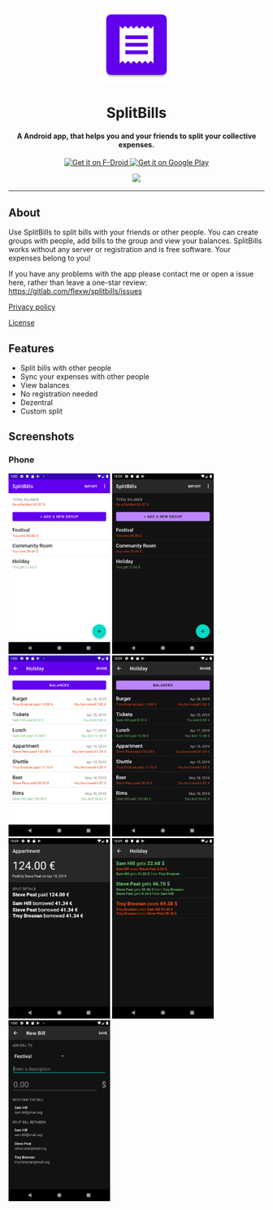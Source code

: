 <p align='center'>
<img src='app/src/main/ic_launcher-web.png' height='150'></img>
</p>

<h1 align='center'>SplitBills</h1>
<h4 align='center'>A Android app, that helps you and your friends to split your collective expenses.</h4>

<p align='center'>
<a href='https://f-droid.org/packages/org.weilbach.splitbills/'>
<img alt='Get it on F-Droid' src='https://fdroid.gitlab.io/artwork/badge/get-it-on.png' height='75'>
</a>

<a href='https://play.google.com/store/apps/details?id=org.weilbach.splitbills'>
<img alt='Get it on Google Play' src='https://play.google.com/intl/en_us/badges/images/generic/en_badge_web_generic.png' height='75'/>
</a>
</p>

<p align='center'>
<a href="https://www.gnu.org/licenses/gpl-3.0" alt="License: GPLv3"><img src="https://img.shields.io/badge/License-GPL%20v3-blue.svg"></a>
</p>
<hr>

## About

Use SplitBills to split bills with your friends or other people. You can create groups with people, add bills to the group and view your balances. SplitBills works without any server or registration and is free software. Your expenses belong to you!

If you have any problems with the app please contact me or open a issue here, rather than leave a one-star review: https://gitlab.com/flexw/splitbills/issues


[Privacy policy](PRIVACY_POLICY.md)


[License](LICENSE)

## Features

* Split bills with other people
* Sync your expenses with other people
* View balances
* No registration needed
* Dezentral
* Custom split

## Screenshots

### Phone

<img src="screenshots/phone/phone_light_groups_english.png" alt="drawing" width="200"/>
<img src="screenshots/phone/phone_dark_groups_english.png" alt="drawing" width="200"/>
<img src="screenshots/phone/phone_light_bills_english.png" alt="drawing" width="200"/>
<img src="screenshots/phone/phone_dark_bills_english.png" alt="drawing" width="200"/>
<img src="screenshots/phone/phone_dark_bill_detail_english.png" alt="drawing" width="200"/>
<img src="screenshots/phone/phone_dark_balance_english.png" alt="drawing" width="200"/>
<img src="screenshots/phone/phone_dark_add_bill_english.png" alt="drawing" width="200"/>
